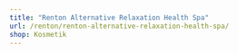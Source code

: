```yaml
---
title: "Renton Alternative Relaxation Health Spa"
url: /renton/renton-alternative-relaxation-health-spa/
shop: Kosmetik
---
```


